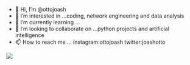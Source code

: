 - 👋 Hi, I’m @ottojoash
- 👀 I’m interested in ...coding, network engineering and data analysis
- 🌱 I’m currently learning ...
- 💞️ I’m looking to collaborate on ...python projects and artificial intelligence
- 📫 How to reach me ...
instagram:ottojoash
twitter:joashotto

<!---
ottojoash/ottojoash is a ✨ special ✨ repository because its `README.md` (this file) appears on your GitHub profile.
You can click the Preview link to take a look at your changes.
--->
<a href="https://github.com/ottojoash/ottojoash">
  <img align="center" src="https://github-readme-stats.vercel.app/api/top-langs/?username=ottojoash&hide=java,html&title_color=ffffff&text_color=c9cacc&icon_color=2bbc8a&bg_color=1d1f21" />
</a>
